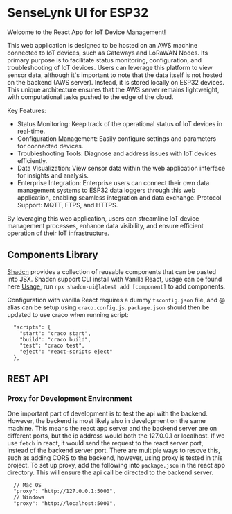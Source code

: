 # SenseLynk UI for ESP32
Welcome to the React App for IoT Device Management!

This web application is designed to be hosted on an AWS machine connected to IoT devices, such as Gateways and LoRaWAN Nodes. Its primary purpose is to facilitate status monitoring, configuration, and troubleshooting of IoT devices. Users can leverage this platform to view sensor data, although it's important to note that the data itself is not hosted on the backend (AWS server). Instead, it is stored locally on ESP32 devices. This unique architecture ensures that the AWS server remains lightweight, with computational tasks pushed to the edge of the cloud.

Key Features:
- Status Monitoring: Keep track of the operational status of IoT devices in real-time.
- Configuration Management: Easily configure settings and parameters for connected devices.
- Troubleshooting Tools: Diagnose and address issues with IoT devices efficiently.
- Data Visualization: View sensor data within the web application interface for insights and analysis.
- Enterprise Integration: Enterprise users can connect their own data management systems to ESP32 data loggers through this web application, enabling seamless integration and data exchange. Protocol Support:  MQTT, FTPS, and HTTPS.

By leveraging this web application, users can streamline IoT device management processes, enhance data visibility, and ensure efficient operation of their IoT infrastructure.

## Components Library
[Shadcn](https://ui.shadcn.com/) provides a collection of reusable components that can be pasted into JSX. Shadcn support CLI install with Vanilla React, usage can be found here [Usage](https://ui.shadcn.com/docs/cli), run `npx shadcn-ui@latest add [component]` to add components.

Configuration with vanilla React requires a dummy `tsconfig.json` file, and @ alias can be setup using `craco.config.js`. `package.json` should then be updated to use craco when running script:
```
  "scripts": {
    "start": "craco start",
    "build": "craco build",
    "test": "craco test",
    "eject": "react-scripts eject"
  },
```

## REST API
### Proxy for Development Environment
One important part of development is to test the api with the backend. However, the backend is most likely also in development on the same machine. This means the react app server and the backend server are on different ports, but the ip address would both the 127.0.0.1 or localhost. If we use `fetch` in react, it would send the request to the react server port, instead of the backend server port. There are multiple ways to resove this, such as adding CORS to the backend, however, using proxy is tested in this project. To set up proxy, add the following into `package.json` in the react app directory. This will ensure the api call be directed to the backend server.
```
  // Mac OS
  "proxy": "http://127.0.0.1:5000",
  // Windows
  "proxy": "http://localhost:5000",
```